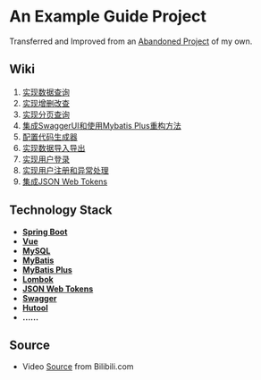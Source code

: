 # An Example Guide Project
Transferred and Improved from an [Abandoned Project](https://github.com/To1and/SpringBoot-Vue-Abandoned) of my own.

## Wiki
1. [实现数据查询](https://github.com/To1and/SpingBootBackEnd/wiki/1.-%E5%AE%9E%E7%8E%B0%E6%95%B0%E6%8D%AE%E6%9F%A5%E8%AF%A2)
2. [实现增删改查](https://github.com/To1and/SpingBootBackEnd/wiki/2.-%E5%AE%9E%E7%8E%B0%E5%A2%9E%E5%88%A0%E6%94%B9%E6%9F%A5)
3. [实现分页查询](https://github.com/To1and/SpingBootBackEnd/wiki/3.-%E5%AE%9E%E7%8E%B0%E5%88%86%E9%A1%B5%E6%9F%A5%E8%AF%A2)
4. [集成SwaggerUI和使用Mybatis Plus重构方法](https://github.com/To1and/SpingBootBackEnd/wiki/4.-%E9%9B%86%E6%88%90SwaggerUI%E5%92%8C%E4%BD%BF%E7%94%A8Mybatis-Plus%E9%87%8D%E6%9E%84%E6%96%B9%E6%B3%95)
5. [配置代码生成器](https://github.com/To1and/SpingBootBackEnd/wiki/5.-%E9%85%8D%E7%BD%AE%E4%BB%A3%E7%A0%81%E7%94%9F%E6%88%90%E5%99%A8)
6. [实现数据导入导出](https://github.com/To1and/SpingBootBackEnd/wiki/6.-%E5%AE%9E%E7%8E%B0%E6%95%B0%E6%8D%AE%E5%AF%BC%E5%85%A5%E5%AF%BC%E5%87%BA)
7. [实现用户登录](https://github.com/To1and/SpingBootBackEnd/wiki/7.-%E5%AE%9E%E7%8E%B0%E7%94%A8%E6%88%B7%E7%99%BB%E5%BD%95)
8. [实现用户注册和异常处理]()
9. [集成JSON Web Tokens]()
## Technology Stack

+ **[Spring Boot](https://spring.io/projects/spring-boot/)**
+ **[Vue](https://cn.vuejs.org/)**
+ **[MySQL](https://www.mysql.com/)**
+ **[MyBatis](https://mybatis.net.cn/)**
+ **[MyBatis Plus](https://baomidou.com/)**
+ **[Lombok](https://projectlombok.org/)**
+ **[JSON Web Tokens](https://jwt.io/)**
+ **[Swagger](https://swagger.io/)**
+ **[Hutool](https://www.hutool.cn/)**
+ **......**

## Source
+ Video [Source](https://b23.tv/O8wLw1W) from Bilibili.com
